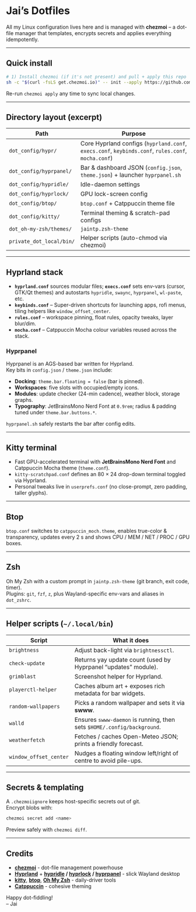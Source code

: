 # Jai’s Dotfiles

All my Linux configuration lives here and is managed with **chezmoi** – a dot-file manager that templates, encrypts secrets and applies everything idempotently.

---

## Quick install

```bash
# 1) Install chezmoi (if it's not present) and pull + apply this repo
sh -c "$(curl -fsLS get.chezmoi.io)" -- init --apply https://github.com/jaintp/dotfiles.git
```

Re-run `chezmoi apply` any time to sync local changes.

---

## Directory layout (excerpt)

| Path | Purpose |
|------|---------|
| `dot_config/hypr/`           | Core Hyprland configs (`hyprland.conf`, `execs.conf`, `keybinds.conf`, `rules.conf`, `mocha.conf`) |
| `dot_config/hyprpanel/`      | Bar & dashboard JSON (`config.json`, `theme.json`) + launcher `hyprpanel.sh` |
| `dot_config/hypridle/`       | Idle-daemon settings |
| `dot_config/hyprlock/`       | GPU lock-screen config |
| `dot_config/btop/`           | `btop.conf` + Catppuccin theme file |
| `dot_config/kitty/`          | Terminal theming & scratch-pad configs |
| `dot_oh-my-zsh/themes/`      | `jaintp.zsh-theme` |
| `private_dot_local/bin/`     | Helper scripts (auto-chmod via chezmoi) |

---

## Hyprland stack

* **`hyprland.conf`** sources modular files; **`execs.conf`** sets env-vars (cursor, GTK/Qt themes) and autostarts `hypridle`, `swaync`, `hyprpanel`, `wl-paste`, etc.  
* **`keybinds.conf`** – Super-driven shortcuts for launching apps, rofi menus, tiling helpers like `window_offset_center`.  
* **`rules.conf`** – workspace pinning, float rules, opacity tweaks, layer blur/dim.  
* **`mocha.conf`** – Catppuccin Mocha colour variables reused across the stack.  

### Hyprpanel

Hyprpanel is an AGS-based bar written for Hyprland.  
Key bits in `config.json` / `theme.json` include:

* **Docking**: `theme.bar.floating = false` (bar is pinned).  
* **Workspaces**: five slots with occupied/empty icons.  
* **Modules**: update checker (24-min cadence), weather block, storage graphs.  
* **Typography**: JetBrainsMono Nerd Font at `0.9rem`; radius & padding tuned under `theme.bar.buttons.*`.

`hyprpanel.sh` safely restarts the bar after config edits.

---

## Kitty terminal

* Fast GPU-accelerated terminal with **JetBrainsMono Nerd Font** and Catppuccin Mocha theme (`theme.conf`).  
* `kitty-scratchpad.conf` defines an 80 × 24 drop-down terminal toggled via Hyprland.  
* Personal tweaks live in `userprefs.conf` (no close-prompt, zero padding, taller glyphs).

---

## Btop

`btop.conf` switches to `catppuccin_moch.theme`, enables true-color & transparency, updates every 2 s and shows CPU / MEM / NET / PROC / GPU boxes.

---

## Zsh

Oh My Zsh with a custom prompt in `jaintp.zsh-theme` (git branch, exit code, timer).  
Plugins: `git`, `fzf`, `z`, plus Wayland-specific env-vars and aliases in `dot_zshrc`.

---

## Helper scripts (`~/.local/bin`)

| Script | What it does |
|--------|--------------|
| `brightness`          | Adjust back-light via `brightnessctl`. |
| `check-update`        | Returns yay update count (used by Hyprpanel “updates” module). |
| `grimblast`           | Screenshot helper for Hyprland. |
| `playerctl-helper`    | Caches album art + exposes rich metadata for bar widgets. |
| `random-wallpapers`   | Picks a random wallpaper and sets it via **swww**. |
| `walld`               | Ensures `swww-daemon` is running, then sets `$HOME/.config/background`. |
| `weatherfetch`        | Fetches / caches Open-Meteo JSON; prints a friendly forecast. |
| `window_offset_center`| Nudges a floating window left/right of centre to avoid pile-ups. |

---

## Secrets & templating

A `.chezmoiignore` keeps host-specific secrets out of git.  
Encrypt blobs with:

```bash
chezmoi secret add <name>
```

Preview safely with `chezmoi diff`.

---

## Credits

* [**chezmoi**](https://www.chezmoi.io/) - dot-file management powerhouse  
* [**Hyprland**](https://github.com/hyprwm/Hyprland/) + **[hypridle](https://github.com/hyprwm/hypridle) / [hyprlock](https://github.com/hyprwm/hyprlock) / [hyprpanel](https://hyprpanel.com/)** - slick Wayland desktop  
* [**kitty**](https://sw.kovidgoyal.net/kitty), [**btop**](https://github.com/aristocratos/btop), [**Oh My Zsh**](https://ohmyz.sh/) - daily-driver tools  
* [**Catppuccin**](https://catppuccin.com/) - cohesive theming

Happy dot-fiddling!  
– Jai
